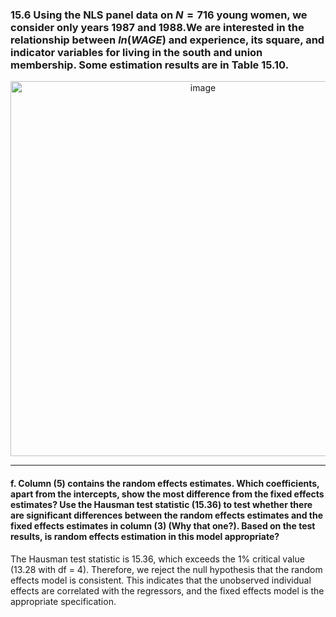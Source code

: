 ### 15.6 Using the NLS panel data on $N=716$ young women, we consider only years 1987 and 1988.We are interested in the relationship between $ln(WAGE)$ and experience, its square, and indicator variables for living in the south and union membership. Some estimation results are in Table 15.10.
<div align="center">
  <img width="600" alt="image" src="https://github.com/user-attachments/assets/59322c56-d148-4054-89bc-1dbe9f4c1b0c" />
</div>

---
#### f. Column (5) contains the random effects estimates. Which coefficients, apart from the intercepts, show the most difference from the fixed effects estimates? Use the Hausman test statistic (15.36) to test whether there are significant differences between the random effects estimates and the fixed effects estimates in column (3) (Why that one?). Based on the test results, is random effects estimation in this model appropriate?

The Hausman test statistic is 15.36, which exceeds the 1% critical value (13.28 with df = 4). Therefore, we reject the null hypothesis that the random effects model is consistent. This indicates that the unobserved individual effects are correlated with the regressors, and the fixed effects model is the appropriate specification.
